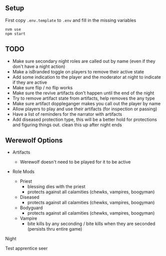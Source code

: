 ## Setup

First copy `.env.template` to `.env` and fill in the missing variables

```
nvm use
npm start
```

## TODO

- Make sure secondary night roles are called out by name (even if they don't have a night action)
- Make a isBranded toggle on players to remove their active state
- Add some indication to the player and the moderator at night to indicate if they are active
- Make sure flip / no flip works
- Make sure the revive artifacts don't happen until the end of the night
- Try to remove artifact state from artifacts, help removes the any type
- Make sure artifact doppleganger makes you call out the player by name
- Allow players to play and use their artifacts (for inspection or passing)
- Have a list of reminders for the narrator with artifacts
- Add diseased protection type, this will be a better hold for protections and figuring things out. clean this up after night ends

## Werewolf Options

- Artifacts

  - Werewolf doesn't need to be played for it to be active

- Role Mods
  - Priest
    - blessing dies with the priest
    - protects against all calamities (chewks, vampires, boogyman)
  - Diseased
    - protects against all calamities (chewks, vampires, boogyman)
  - Bodyguard
    - protects against all calamities (chewks, vampires, boogyman)
  - Vampire
    - bite kills by any seconding / bite kills when they are seconded (persists thru entire game)

Night

Test apprentice seer
